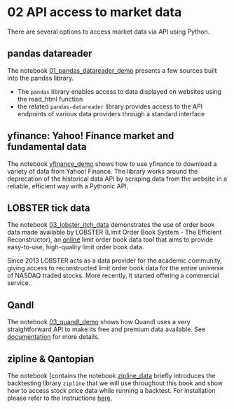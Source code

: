 # 02 API access to market data

There are several options to access market data via API using Python.

## pandas datareader

The notebook [01_pandas_datareader_demo](01_pandas_datareader_demo.ipynb) presents a few sources built into the pandas library. 
- The `pandas` library enables access to data displayed on websites using the read_html function 
- the related `pandas-datareader` library provides access to the API endpoints of various data providers through a standard interface 

## yfinance: Yahoo! Finance market and fundamental data 

The notebook [yfinance_demo](02_yfinance_demo.ipynb) shows how to use yfinance to download a variety of data from Yahoo! Finance. The library works around the deprecation of the historical data API by scraping data from the website in a reliable, efficient way with a Pythonic API.

## LOBSTER tick data

The notebook [03_lobster_itch_data](03_lobster_itch_data.ipynb) demonstrates the use of order book data made available by LOBSTER (Limit Order Book System - The Efficient Reconstructor), an [online](https://lobsterdata.com/info/WhatIsLOBSTER.php) limit order book data tool that aims to provide easy-to-use, high-quality limit order book data.

Since 2013 LOBSTER acts as a data provider for the academic community, giving access to reconstructed limit order book data for the entire universe of NASDAQ traded stocks. More recently, it started offering a commercial service.

## Qandl

The notebook [03_quandl_demo](03_quandl_demo.ipynb) shows how Quandl uses a very straightforward API to make its free and premium data available. See [documentation](https://www.quandl.com/tools/api) for more details.

## zipline & Qantopian

The notebook [contains the notebook [zipline_data](05_zipline_data_demo.ipynb) briefly introduces the backtesting library `zipline` that we will use throughout this book and show how to access stock price data while running a backtest. For installation please refer to the instructions [here](../../installation).

